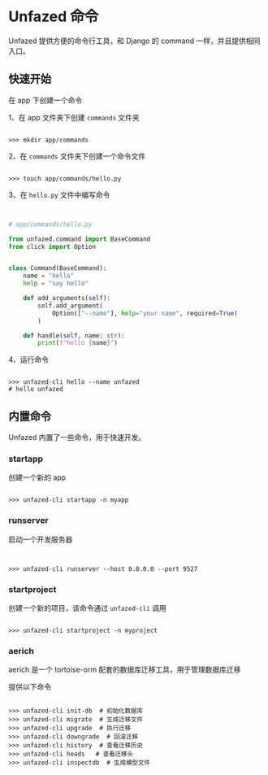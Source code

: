 Unfazed 命令
=====

Unfazed 提供方便的命令行工具，和 Django 的 command 一样，并且提供相同入口。

## 快速开始

在 app 下创建一个命令

1、在 app 文件夹下创建 `commands` 文件夹

```shell

>>> mkdir app/commands

```

2、在 `commands` 文件夹下创建一个命令文件


```shell

>>> touch app/commands/hello.py

```


3、在 `hello.py` 文件中编写命令

```python


# app/commands/hello.py

from unfazed.command import BaseCommand
from click import Option


class Command(BaseCommand):
    name = "hello"
    help = "say hello"

    def add_arguments(self):
        self.add_argument(
            Option(["--name"], help="your name", required=True)
        )

    def handle(self, name: str):
        print(f"hello {name}")


```

4、运行命令

```shell

>>> unfazed-cli hello --name unfazed
# hello unfazed

```


## 内置命令

Unfazed 内置了一些命令，用于快速开发。

### startapp

创建一个新的 app

```shell

>>> unfazed-cli startapp -n myapp

```


### runserver


启动一个开发服务器

```shell


>>> unfazed-cli runserver --host 0.0.0.0 --port 9527

```

### startproject

创建一个新的项目，该命令通过 `unfazed-cli` 调用

```shell

>>> unfazed-cli startproject -n myproject

```


### aerich

aerich 是一个 tortoise-orm 配套的数据库迁移工具，用于管理数据库迁移

提供以下命令

```shell

>>> unfazed-cli init-db  # 初始化数据库
>>> unfazed-cli migrate  # 生成迁移文件
>>> unfazed-cli upgrade  # 执行迁移
>>> unfazed-cli downgrade  # 回滚迁移
>>> unfazed-cli history  # 查看迁移历史
>>> unfazed-cli heads   # 查看迁移头
>>> unfazed-cli inspectdb  # 生成模型文件

```